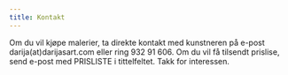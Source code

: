 ```yaml
---
title: Kontakt
---
```

Om du vil kjøpe malerier, ta direkte kontakt med kunstneren på e-post darija(at)darijasart.com eller ring
932 91 606. Om du vil få tilsendt prislise, send e-post med PRISLISTE i tittelfeltet. Takk for interessen. 